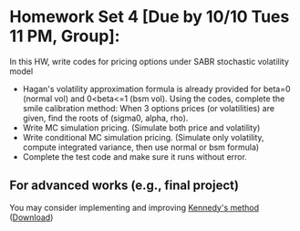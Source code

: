 # Homework Set 4 [Due by 10/10 Tues 11 PM, Group]:

In this HW, write codes for pricing options under SABR stochastic volatility model

* Hagan's volatility approximation formula is already provided for beta=0 (normal vol) and 0<beta<=1 (bsm vol). Using the codes, complete the smile calibration method: When 3 options prices (or volatilities) are given, find the roots of (sigma0, alpha, rho).
* Write MC simulation pricing. (Simulate both price and volatility)
* Write conditional MC simulation pricing. (Simulate only volatility, compute integrated variance, then use normal or bsm formula)
* Complete the test code and make sure it runs without error.

## For advanced works (e.g., final project)
You may consider implementing and improving [Kennedy's method](http://www.tandfonline.com/doi/abs/10.1080/1350486X.2011.646523) ([Download](http://ssrn.com/abstract_id=2043504))
